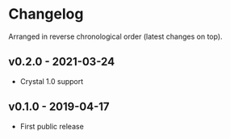 # Changelog

Arranged in reverse chronological order (latest changes on top).

## v0.2.0 - 2021-03-24

*   Crystal 1.0 support

## v0.1.0 - 2019-04-17

*   First public release
